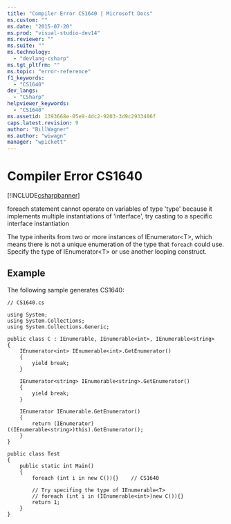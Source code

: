 ```yaml
---
title: "Compiler Error CS1640 | Microsoft Docs"
ms.custom: ""
ms.date: "2015-07-20"
ms.prod: "visual-studio-dev14"
ms.reviewer: ""
ms.suite: ""
ms.technology: 
  - "devlang-csharp"
ms.tgt_pltfrm: ""
ms.topic: "error-reference"
f1_keywords: 
  - "CS1640"
dev_langs: 
  - "CSharp"
helpviewer_keywords: 
  - "CS1640"
ms.assetid: 1393668e-05e9-4dc2-9203-3d9c2933406f
caps.latest.revision: 9
author: "BillWagner"
ms.author: "wiwagn"
manager: "wpickett"
---
```

# Compiler Error CS1640
[!INCLUDE[csharpbanner](../../../includes/csharpbanner.md)]

foreach statement cannot operate on variables of type 'type' because it implements multiple instantiations of 'interface', try casting to a specific interface instantiation  
  
 The type inherits from two or more instances of IEnumerator\<T>, which means there is not a unique enumeration of the type that `foreach` could use. Specify the type of IEnumerator\<T> or use another looping construct.  
  
## Example  
 The following sample generates CS1640:  
  
```  
// CS1640.cs  
  
using System;  
using System.Collections;  
using System.Collections.Generic;  
  
public class C : IEnumerable, IEnumerable<int>, IEnumerable<string>  
{  
    IEnumerator<int> IEnumerable<int>.GetEnumerator()  
    {  
        yield break;  
    }  
  
    IEnumerator<string> IEnumerable<string>.GetEnumerator()  
    {  
        yield break;  
    }  
  
    IEnumerator IEnumerable.GetEnumerator()  
    {  
        return (IEnumerator)((IEnumerable<string>)this).GetEnumerator();  
    }  
}  
  
public class Test  
{  
    public static int Main()  
    {  
        foreach (int i in new C()){}    // CS1640  
  
        // Try specifing the type of IEnumerable<T>  
        // foreach (int i in (IEnumerable<int>)new C()){}  
        return 1;  
    }  
}  
```